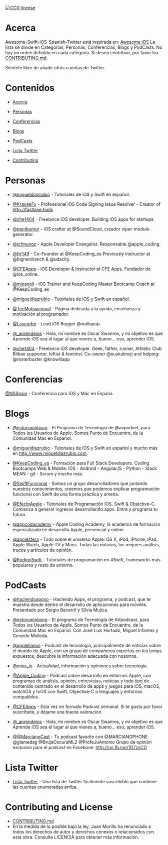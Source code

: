 [![CC0 license](http://mirrors.creativecommons.org/presskit/buttons/88x31/svg/cc-zero.svg)](https://creativecommons.org/publicdomain/zero/1.0/)

# Acerca

Awesome-Swift-iOS-Spanish-Twitter está inspirada en:  [Awesome iOS](https://github.com/vsouza/awesome-ios)
La lista se divide en Categorías, Personas, Conferencias, Blogs y PodCasts. No hay un orden definido en cada categoría. Si desea contribuir, por favor lea  [CONTRIBUTING.md](https://github.com/juanmorillios/Awesome-Swift-iOS-Spanish-Twitter/blob/master/CONTRIBUTING.md).

Siéntete libre de añadir otras cuentas de Twitter.


# Contenidos
* [Acerca](#acerca)

* [Personas](#personas)

* [Conferencias](#conferencias)

* [Blogs](#blogs)

* [PodCasts](#podcasts)

* [Lista Twitter](#lista-twitter)

* [Contributing](#contributing-and-license)

# Personas

* [@migueldiazrubio](https://twitter.com/migueldiazrubio) - Tutoriales de iOS y Swift en español.

* [@KrauseFx](https://twitter.com/KrauseFx) - Professional iOS Code Signing Issue Resolver - Creator of http://fastlane.tools 

* [@che1404](https://twitter.com/che1404) - Freelance iOS developer. Building iOS apps for startups.

* [@pepibumur](https://twitter.com/pepibumur) - iOS crafter at @SoundCloud, creador viper-module-generator.

* [@jcfmunoz](https://twitter.com/jcfmunoz) - Apple Developer Evangelist. Responsable @apple_coding.

* [@frr149](https://twitter.com/frr149) - Co-Founder at @KeepCoding_es Previously instructor at @bignerdranch & @udacity.

* [@CFEApps](https://twitter.com/CFEApps) - iOS Developer & Instructor at CFE Apps. Fundador de @ios_online.

* [@mjoseoli](https://twitter.com/mjoseoli) - iOS Trainer and KeepCoding Master Bootcamp Coach at @KeepCoding_es

* [@migueldiazrubio](https://twitter.com/migueldiazrubio) - Tutoriales de iOS y Swift en español.

* [@TecMotivacional](https://twitter.com/TecMotivacional) - Página dedicada a la ayuda, enseñanza y motivación al programador.

* [@Lascorbe](https://twitter.com/Lascorbe) - Lead iOS Bugger @wallapop.

* [@_aprendeios](https://twitter.com/_aprendeios) - Hola, mi nombre es Oscar Swanros, y mi objetivo es que Aprende iOS sea el lugar al que vienes a, bueno… eso, aprender iOS.

* [@che1404](https://twitter.com/che1404) - Freelance iOS developer. Geek, father, runner, Athletic Club Bilbao supporter, leftist & feminist. Co-owner @euskalmoji and helping: @rosterbuster @knowliiapp

# Conferencias

[@NSSpain](https://twitter.com/NSSpain) - Conferencia para iOS y Mac en España.


# Blogs

* [@estoconjobsno](https://twitter.com/estoconjobsno) - El Programa de Tecnología de @avpodnet, para Todos los Usuarios de Apple. Somos Punto de Encuentro, de la Comunidad Mac en Español.

* [@migueldiazrubio](https://twitter.com/migueldiazrubio) - Tutoriales de iOS y Swift en español y mucho más en http://www.migueldiazrubio.com.

* [@KeepCoding_es](https://twitter.com/KeepCoding_es) - Formación para Full Stack Developers. Coding Bootcamps Web & Mobile: iOS - Android - AngularJS - Python - Stack MEAN - git - Scrum y mucho más.

* [@SwiftFuncional](https://twitter.com/SwiftFuncional) - Somos un grupo desarrolladores que juntando nuestros conocimientos, creemos que podemos explicar programación funcional con Swift de una forma práctica y amena.

* [@EfectoApple](https://twitter.com/EfectoApple) - Tutoriales de Programación iOS. Swift & Objective-C. Comienza a generar ingresos desarrollando apps. Entra y programa tu futuro.

* [@appcodacademy](https://twitter.com/appcodacademy) - Apple Coding Academy, la academia de formación especializada en desarrollo Apple, presencial y online.

* [@applesfera](https://twitter.com/applesfera) - Todo sobre el universo Apple: OS X, iPod, iPhone, iPad, Apple Watch, Apple TV y Macs. Todas las noticias, los mejores análisis, trucos y artículos de opinión.

* [@KodigoSwift](https://twitter.com/KodigoSwift) - Tutoriales de programación en #Swift, frameworks más populares y resto de entorno.

# PodCasts

* [@haciendoappso](https://twitter.com/haciendoapps) - Haciendo Apps, el programa, y podcast, que te muestra desde dentro el desarrollo de aplicaciones para móviles. Presentado por Sergio Becerril y Silvia Mujica.

* [@estoconjobsno](https://twitter.com/estoconjobsno) - El programa de Tecnología de AVpodcast, para Todos los Usuarios de Apple. Somos Punto de Encuentro, de la Comunidad Mac en Español. Con José Luis Hurtado, Miguel Infantes y Gerardo Molleda.

* [@applelianos](https://twitter.com/applelianos) - Podcast de tecnología, principalmente de noticias sobre el mundo de Apple, con un grupo de compañeros expertos en los temas expuestos, descubre la información adecuada con nosotros.

* [@mixx_io](https://twitter.com/mixx_io) - Actualidad, información y opiniones sobre tecnología.

* [@Apple_Coding](https://twitter.com/apple_coding) - Podcast sobre desarrollo en entornos Apple, con programas de análisis, opinión, entrevistas, noticias y todo tipo de contenido centrado en el desarrollo de apps y juegos para iOS, macOS, watchOS y tvOS con Swift, Objective-C o lenguajes y entornos compatibles.

* [@CFEApps](https://twitter.com/CFEApps) - Esta vez en formato Podcast semanal. Si te gusta por favor suscríbete, y déjame una buena valoración.

* [@_aprendeios](https://twitter.com/_aprendeios) - Hola, mi nombre es Oscar Swanros, y mi objetivo es que Aprende iOS sea el lugar al que vienes a, bueno… eso, aprender iOS.

* [@@MarcianoCast](https://twitter.com/MarcianoCast) - Tu podcast favorito con @MARCIANOPHONE @glamedag @BrujaOscuraML2 @ProfeJuAntonio Grupo de opinión exclusivo para el podcast en Facebook: http://on.fb.me/1G7zsCD 



# Lista Twitter

* [Lista Twitter](https://twitter.com/JuanMorillios/lists/swift-ios-spanish-twitter) - Una lista de Twitter fácilmente suscribible que contiene las cuentas enumeradas arriba.


# Contributing and License

* [CONTRIBUTING.md](https://github.com/juanmorillios/Awesome-Swift-iOS-Spanish-Twitter/blob/master/CONTRIBUTING.md)
* En la medida de lo posible bajo la ley, Juan Morillo ha renunciado a todos los derechos de autor y derechos conexos o relacionados con esta obra. Consulte LICENCIA para obtener más información.
